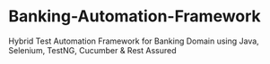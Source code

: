 # Banking-Automation-Framework
Hybrid Test Automation Framework for Banking Domain using Java, Selenium, TestNG, Cucumber &amp; Rest Assured
